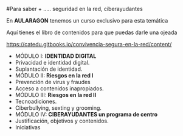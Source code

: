 #Para saber +   ..... seguridad en la red, ciberayudantes

En **AULARAGON** tenemos un curso exclusivo para esta temática

Aquí tienes el libro de contenidos para que puedas darle una ojeada

https://catedu.gitbooks.io/convivencia-segura-en-la-red/content/

* MÓDULO I: **IDENTIDAD DIGITAL**
 * Privacidad e identidad digital.
 * Suplantación de identidad.
* MÓDULO II: **Riesgos en la red I**
 * Prevención de virus y fraudes
 * Acceso a contenidos inapropiados.
* MÓDULO III: **Riesgos en la red II**
 * Tecnoadiciones.
 * Ciberbullying, sexting y grooming.
* MÓDULO IV: **CIBERAYUDANTES un programa de centro**
 * Justificación, objetivos y contenidos.
 * Iniciativas
